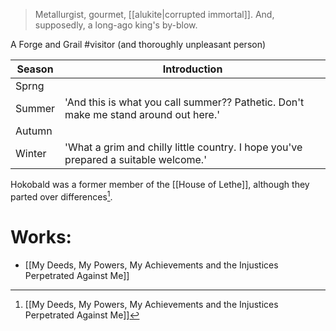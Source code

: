>Metallurgist, gourmet, [[alukite|corrupted immortal]]. And, supposedly, a long-ago king's by-blow.

A Forge and Grail #visitor (and thoroughly unpleasant person)

| Season | Introduction                                                                        |
| ------ | ----------------------------------------------------------------------------------- |
| Sprng  |                                                                                     |
| Summer | 'And this is what you call summer?? Pathetic. Don't make me stand around out here.' |
| Autumn |                                                                                     |
| Winter | 'What a grim and chilly little country. I hope you've prepared a suitable welcome.' |


Hokobald was a former member of the [[House of Lethe]], although they parted over differences[^1].

# Works:
- [[My Deeds, My Powers, My Achievements and the Injustices Perpetrated Against Me]]
  

[^1]: [[My Deeds, My Powers, My Achievements and the Injustices Perpetrated Against Me]]